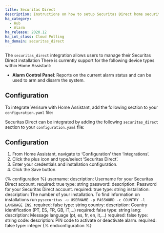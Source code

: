 ```yaml
---
title: Securitas Direct
description: Instructions on how to setup Securitas Direct home security system on Home Assistant.
ha_category:
  - Hub
  - Alarm
ha_release: 2020.12
ha_iot_class: Cloud Polling
ha_domain: securitas_direct
---
```


The `securitas_direct` integration allows users to manage their Securitas Direct installation
There is currently support for the following device types within Home Assistant:
- **Alarm Control Panel**: Reports on the current alarm status and can be used to arm and disarm the system.

## Configuration

To integrate Verisure with Home Assistant, add the following section to your `configuration.yaml` file:

Securitas Direct can be integrated by adding the following `securitas_direct` section to your `configuration.yaml` file:

## Configuration

1. From Home Assistant, navigate to ‘Configuration’ then ‘Integrations’.
1. Click the plus icon and type/select ‘Securitas Direct’.
1. Enter your credentials and installation configuration.
1. Click the Save button.

{% configuration %}
username:
  description: Username for your Securitas Direct account.
  required: true
  type: string
password:
  description: Password for your Securitas Direct account.
  required: true
  type: string
installation:
  description: The number of your installation. To find information on installations run `pysecuritas -u USERNAME -p PASSWORD -c COUNTRY -l LANGUAGE INS`.
  required: false
  type: string
country:
  description: Country identification (PT, ES, FR, GB, IT,...)
  required: false
  type: string
lang:
  description: Message language (pt, es, fr, en, it,...)
  required: false
  type: string
code:
  description: PIN code to activate or deactivate alarm.
  required: false
  type: integer
{% endconfiguration %}